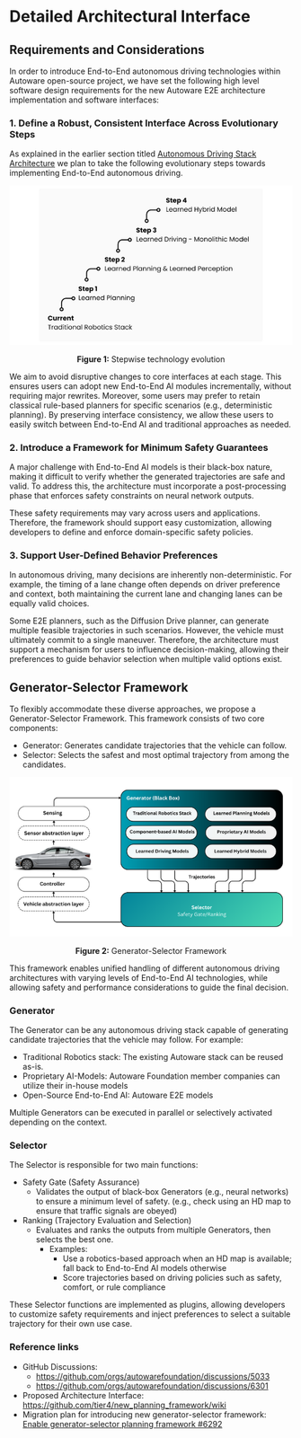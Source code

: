# Detailed Architectural Interface

## Requirements and Considerations

In order to introduce End-to-End autonomous driving technologies within Autoware open-source project, we have set the following high level software design requirements for the new Autoware E2E architecture implementation and software interfaces:

### 1. Define a Robust, Consistent Interface Across Evolutionary Steps

As explained in the earlier section titled [Autonomous Driving Stack Architecture](./autonomous-driving-stack-architecture.md) we plan to take the following evolutionary steps towards implementing End-to-End autonomous driving.

![Stepwise technology evolution](./media/detailed_architecture_figure1.png)

<p align="center"><strong>Figure 1:</strong> Stepwise technology evolution</p>

We aim to avoid disruptive changes to core interfaces at each stage. This ensures users can adopt new End-to-End AI modules incrementally, without requiring major rewrites. Moreover, some users may prefer to retain classical rule-based planners for specific scenarios (e.g., deterministic planning). By preserving interface consistency, we allow these users to easily switch between End-to-End AI and traditional approaches as needed.

### 2. Introduce a Framework for Minimum Safety Guarantees

A major challenge with End-to-End AI models is their black-box nature, making it difficult to verify whether the generated trajectories are safe and valid. To address this, the architecture must incorporate a post-processing phase that enforces safety constraints on neural network outputs.

These safety requirements may vary across users and applications. Therefore, the framework should support easy customization, allowing developers to define and enforce domain-specific safety policies.

### 3. Support User-Defined Behavior Preferences

In autonomous driving, many decisions are inherently non-deterministic. For example, the timing of a lane change often depends on driver preference and context, both maintaining the current lane and changing lanes can be equally valid choices.

Some E2E planners, such as the Diffusion Drive planner, can generate multiple feasible trajectories in such scenarios. However, the vehicle must ultimately commit to a single maneuver. Therefore, the architecture must support a mechanism for users to influence decision-making, allowing their preferences to guide behavior selection when multiple valid options exist.

## Generator-Selector Framework

To flexibly accommodate these diverse approaches, we propose a Generator-Selector Framework. This framework consists of two core components:

- Generator: Generates candidate trajectories that the vehicle can follow.
- Selector: Selects the safest and most optimal trajectory from among the candidates.

![Generator-Selector Framework](./media/detailed_architecture_figure2.png)

<p align="center"><strong>Figure 2:</strong> Generator-Selector Framework</p>

This framework enables unified handling of different autonomous driving architectures with varying levels of End-to-End AI technologies, while allowing safety and performance considerations to guide the final decision.

### Generator

The Generator can be any autonomous driving stack capable of generating candidate trajectories that the vehicle may follow. For example:

- Traditional Robotics stack: The existing Autoware stack can be reused as-is.
- Proprietary AI-Models: Autoware Foundation member companies can utilize their in-house models
- Open-Source End-to-End AI: Autoware E2E models

Multiple Generators can be executed in parallel or selectively activated depending on the context.

### Selector

The Selector is responsible for two main functions:

- Safety Gate (Safety Assurance)
  - Validates the output of black-box Generators (e.g., neural networks) to ensure a minimum level of safety. (e.g., check using an HD map to ensure that traffic signals are obeyed)
- Ranking (Trajectory Evaluation and Selection)
  - Evaluates and ranks the outputs from multiple Generators, then selects the best one.
    - Examples:
      - Use a robotics-based approach when an HD map is available; fall back to End-to-End AI models otherwise
      - Score trajectories based on driving policies such as safety, comfort, or rule compliance

These Selector functions are implemented as plugins, allowing developers to customize safety requirements and inject preferences to select a suitable trajectory for their own use case.

### Reference links

- GitHub Discussions:
  - <https://github.com/orgs/autowarefoundation/discussions/5033>
  - <https://github.com/orgs/autowarefoundation/discussions/6301>
- Proposed Architecture Interface: <https://github.com/tier4/new_planning_framework/wiki>
- Migration plan for introducing new generator-selector framework: [Enable generator-selector planning framework #6292](https://github.com/autowarefoundation/autoware.universe/pull/6292)
